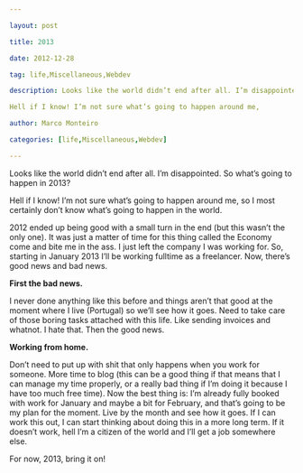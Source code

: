 ---
layout: post
title: 2013
date: 2012-12-28
tag: life,Miscellaneous,Webdev
description: Looks like the world didn’t end after all. I’m disappointed. So what’s going to happen in 2013? 

Hell if I know! I’m not sure what’s going to happen around me,
author: Marco Monteiro
categories: [life,Miscellaneous,Webdev]
---

Looks like the world didn’t end after all. I’m disappointed. So what’s going to happen in 2013? 

Hell if I know! I’m not sure what’s going to happen around me, so I most certainly don’t know what’s going to happen in the world.
<!--more-->
2012 ended up being good with a small turn in the end (but this wasn’t the only one). It was just a matter of time for this thing called the Economy come and bite me in the ass. I just left the company I was working for. So, starting in January 2013 I’ll be working fulltime as a freelancer.
Now, there’s good news and bad news. 

**First the bad news.**

I never done anything like this before and things aren’t that good at the moment where I live (Portugal) so we’ll see how it goes.
Need to take care of those boring tasks attached with this life. Like sending invoices and whatnot. I hate that.
Then the good news.

**Working from home.**

Don’t need to put up with shit that only happens when you work for someone.
More time to blog (this can be a good thing if that means that I can manage my time properly, or a really bad thing if I’m doing it because I have too much free time).
Now the best thing is: I’m already fully booked with work for January and maybe a bit for February, and that’s going to be my plan for the moment. Live by the month and see how it goes. If I can work this out, I can start thinking about doing this in a more long term. If it doesn’t work, hell I’m a citizen of the world and I’ll get a job somewhere else.

For now, 2013, bring it on!